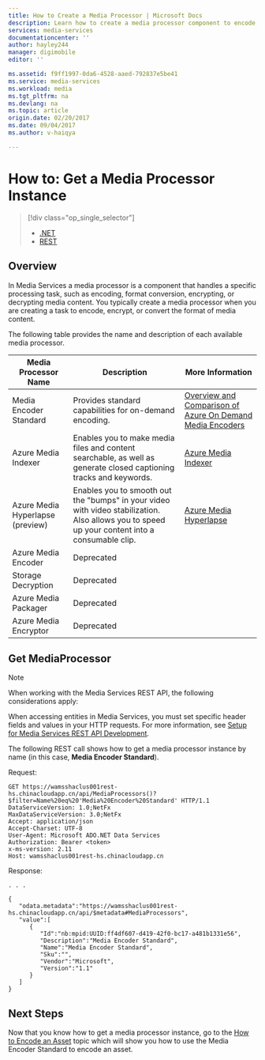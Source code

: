 ```yaml
---
title: How to Create a Media Processor | Microsoft Docs
description: Learn how to create a media processor component to encode, convert format, encrypt, or decrypt media content for Azure Media Services.
services: media-services
documentationcenter: ''
author: hayley244
manager: digimobile
editor: ''

ms.assetid: f9ff1997-0da6-4528-aaed-792837e5be41
ms.service: media-services
ms.workload: media
ms.tgt_pltfrm: na
ms.devlang: na
ms.topic: article
origin.date: 02/20/2017
ms.date: 09/04/2017
ms.author: v-haiqya

---
```

# How to: Get a Media Processor Instance
> [!div class="op_single_selector"]
> * [.NET](media-services-get-media-processor.md)
> * [REST](media-services-rest-get-media-processor.md)
> 
> 

## Overview
In Media Services a media processor is a component that handles a specific processing task, such as encoding, format conversion, encrypting, or decrypting media content. You typically create a media processor when you are creating a task to encode, encrypt, or convert the format of media content.

The following table provides the name and description of each available media processor.

| Media Processor Name | Description | More Information |
| --- | --- | --- |
| Media Encoder Standard |Provides standard capabilities for on-demand encoding. |[Overview and Comparison of Azure On Demand Media Encoders](media-services-encode-asset.md) |
| Azure Media Indexer |Enables you to make media files and content searchable, as well as generate closed captioning tracks and keywords. |[Azure Media Indexer](media-services-index-content.md) |
| Azure Media Hyperlapse (preview) |Enables you to smooth out the "bumps" in your video with video stabilization. Also allows you to speed up your content into a consumable clip. |[Azure Media Hyperlapse](media-services-hyperlapse-content.md) |
| Azure Media Encoder |Deprecated | |
| Storage Decryption |Deprecated | |
| Azure Media Packager |Deprecated | |
| Azure Media Encryptor |Deprecated | |

## Get MediaProcessor
> [!NOTE]
> When working with the Media Services REST API, the following considerations apply:
> 
> When accessing entities in Media Services, you must set specific header fields and values in your HTTP requests. For more information, see [Setup for Media Services REST API Development](media-services-rest-how-to-use.md).
> 

The following REST call shows how to get a media processor instance by name (in this case, **Media Encoder Standard**). 

Request:

```
GET https://wamsshaclus001rest-hs.chinacloudapp.cn/api/MediaProcessors()?$filter=Name%20eq%20'Media%20Encoder%20Standard' HTTP/1.1
DataServiceVersion: 1.0;NetFx
MaxDataServiceVersion: 3.0;NetFx
Accept: application/json
Accept-Charset: UTF-8
User-Agent: Microsoft ADO.NET Data Services
Authorization: Bearer <token>
x-ms-version: 2.11
Host: wamsshaclus001rest-hs.chinacloudapp.cn
```

Response:

```
. . .

{  
   "odata.metadata":"https://wamsshaclus001rest-hs.chinacloudapp.cn/api/$metadata#MediaProcessors",
   "value":[  
      {  
         "Id":"nb:mpid:UUID:ff4df607-d419-42f0-bc17-a481b1331e56",
         "Description":"Media Encoder Standard",
         "Name":"Media Encoder Standard",
         "Sku":"",
         "Vendor":"Microsoft",
         "Version":"1.1"
      }
   ]
}
```

## Next Steps
Now that you know how to get a media processor instance, go to the [How to Encode an Asset](media-services-rest-get-started.md) topic which will show you how to use the Media Encoder Standard to encode an asset.

